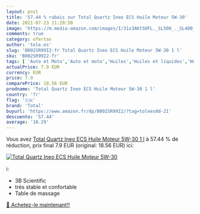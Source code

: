 ```yaml
---
layout: post
title: '57.44 % rabais sur Total Quartz Ineo ECS Huile Moteur 5W-30'
date: 2021-07-23 11:29:50
image: 'https://m.media-amazon.com/images/I/31x3AKtSOFL._SL500_._SL400_.jpg'
comments: true
category: ofertas
author: 'tole.es'
slug: 'B002SR99I2-fr Total Quartz Ineo ECS Huile Moteur 5W-30 1 l'
sku: 'B002SR99I2-fr'
tags: [ 'Auto et Moto','Auto et moto','Huiles','Huiles et liquides','Huiles moteur pour auto','total', ]
actualPrice: 7.9 EUR
currency: EUR
price: 7.9
comparePrice: 18.56 EUR
prodname: 'Total Quartz Ineo ECS Huile Moteur 5W-30 1 l'
country: 'fr'
flag: '🇫🇷'
brand: 'Total'
buyurl: 'https://www.amazon.fr/dp/B002SR99I2/?tag=tolees0d-21'
descuento: '57.44'
average: '10.29'
---
```


Vous avez [Total Quartz Ineo ECS Huile Moteur 5W-30 1 l](https://www.amazon.fr/dp/B002SR99I2/?tag=tolees0d-21)  à  57.44 % de réduction, prix final  7.9 EUR (original: 18.56 EUR) ici:

[![Total Quartz Ineo ECS Huile Moteur 5W-30](https://m.media-amazon.com/images/I/31x3AKtSOFL._SL500_._SL400_.jpg)](https://www.amazon.fr/dp/B002SR99I2/?tag=tolees0d-21)

ℹ️:

- 3B Scientific
- très stable et confortable
- Table de massage

[🛒 Achetez-le maintenant!!](https://www.amazon.fr/dp/B002SR99I2/?tag=tolees0d-21)
